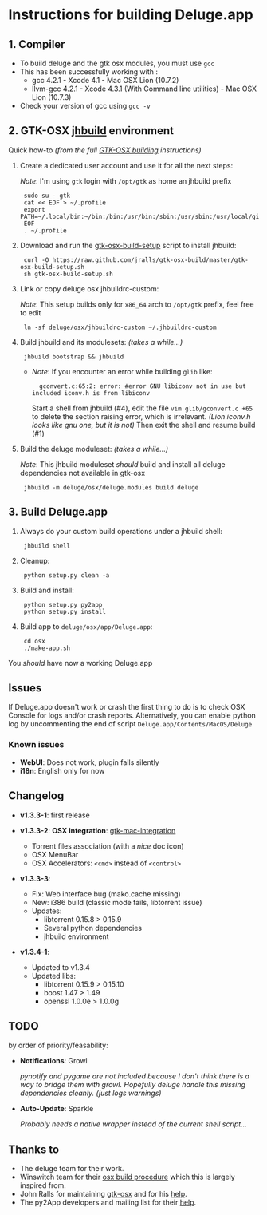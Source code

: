 # Instructions for building Deluge.app

## 1. Compiler

- To build deluge and the gtk osx modules, you must use `gcc`
- This has been successfully working with :
    - gcc 4.2.1 - Xcode 4.1 - Mac OSX Lion (10.7.2)
    - llvm-gcc 4.2.1 - Xcode 4.3.1 (With Command line utilities) - Mac OSX Lion (10.7.3)
- Check your version of gcc using `gcc -v`

## 2. GTK-OSX [jhbuild][1] environment

Quick how-to *(from the full [GTK-OSX building][2] instructions)*

1. Create a dedicated user account and use it for all the next steps:

    *Note*: I'm using `gtk` login with `/opt/gtk` as home an jhbuild prefix

        sudo su - gtk
        cat << EOF > ~/.profile
        export PATH=~/.local/bin:~/bin:/bin:/usr/bin:/sbin:/usr/sbin:/usr/local/git/bin
        EOF
        . ~/.profile

2. Download and run the [gtk-osx-build-setup][3] script to install jhbuild:

        curl -O https://raw.github.com/jralls/gtk-osx-build/master/gtk-osx-build-setup.sh
        sh gtk-osx-build-setup.sh

3. Link or copy deluge osx jhbuildrc-custom:

    *Note*: This setup builds only for `x86_64` arch to `/opt/gtk`
    prefix, feel free to edit

        ln -sf deluge/osx/jhbuildrc-custom ~/.jhbuildrc-custom

4. Build jhbuild and its modulesets: *(takes a while...)*

        jhbuild bootstrap && jhbuild

    - *Note*: If you encounter an error while building `glib` like:

            gconvert.c:65:2: error: #error GNU libiconv not in use but included iconv.h is from libiconv

        Start a shell from jhbuild (#4), edit the file `vim glib/gconvert.c +65`
        to delete the section raising error, which is irrelevant. *(Lion
        iconv.h looks like gnu one, but it is not)*
        Then exit the shell and resume build (#1)

5. Build the deluge moduleset: *(takes a while...)*

    *Note*: This jhbuild moduleset *should* build and install all deluge
    dependencies not available in gtk-osx

        jhbuild -m deluge/osx/deluge.modules build deluge

## 3. Build Deluge.app

1. Always do your custom build operations under a jhbuild shell:

        jhbuild shell

2. Cleanup:

        python setup.py clean -a

3. Build and install:

        python setup.py py2app
        python setup.py install

4. Build app to `deluge/osx/app/Deluge.app`:

        cd osx
        ./make-app.sh

You *should* have now a working Deluge.app

## Issues

If Deluge.app doesn't work or crash the first thing to do is to check OSX
Console for logs and/or crash reports. Alternatively, you can enable python
log by uncommenting the end of script `Deluge.app/Contents/MacOS/Deluge`

### Known issues

- **WebUI**: Does not work, plugin fails silently
- **i18n**: English only for now

## Changelog

- **v1.3.3-1**: first release

- **v1.3.3-2**: **OSX integration**: [gtk-mac-integration][7]
    - Torrent files association (with a *nice* doc icon)
    - OSX MenuBar
    - OSX Accelerators: `<cmd>` instead of `<control>`

- **v1.3.3-3**:
    - Fix: Web interface bug (mako.cache missing)
    - New: i386 build (classic mode fails, libtorrent issue)
    - Updates:
        - libtorrent 0.15.8 > 0.15.9
        - Several python dependencies
        - jhbuild environment

- **v1.3.4-1**:
    - Updated to v1.3.4
    - Updated libs:
        - libtorrent 0.15.9 > 0.15.10
        - boost 1.47 > 1.49
        - openssl 1.0.0e > 1.0.0g

## TODO

by order of priority/feasability:

- **Notifications**: Growl

    *pynotify and pygame are not included because I don't think there is
    a way to bridge them with growl. Hopefully deluge handle this missing
    dependencies cleanly. (just logs warnings)*

- **Auto-Update**: Sparkle

    *Probably needs a native wrapper instead of the current shell script...*

## Thanks to

- The deluge team for their work.
- Winswitch team for their [osx build procedure][5] which this is largely inspired from.
- John Ralls for maintaining [gtk-osx][3] and for his [help][4].
- The py2App developers and mailing list for their [help][6].

[1]:http://live.gnome.org/Jhbuild
[2]:http://live.gnome.org/GTK%2B/OSX/Building
[3]:http://github.com/jralls/gtk-osx-build
[4]:http://sourceforge.net/apps/phpbb/gtk-osx/viewtopic.php?t=72
[5]:http://winswitch.org/dev/macosx.html
[6]:http://mail.python.org/pipermail/pythonmac-sig/2011-October/023376.html
[7]:https://github.com/jralls/gtk-mac-integration

